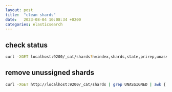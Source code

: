```yaml
---
layout: post
title:  "clean shards"
date:   2023-08-04 10:08:34 +0200
categories: elasticsearch
---
```

## check status

``` bash
curl -XGET localhost:9200/_cat/shards?h=index,shards,state,prirep,unassigned.reason | grep UNASSIGNED
```

## remove unussigned shards

``` bash
curl -XGET http://localhost:9200/_cat/shards | grep UNASSIGNED | awk {'print $1'} | xargs -i curl -XDELETE "http://localhost:9200/{}"
```